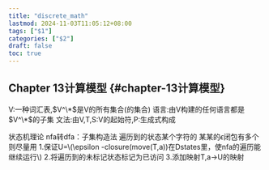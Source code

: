 ```yaml
---
title: "discrete_math"
lastmod: 2024-11-03T11:05:12+08:00
tags: ["$1"]
categories: ["$2"]
draft: false
toc: true
---
```


## Chapter 13计算模型 {#chapter-13计算模型}

V:一种词汇表,$V^\*$是V的所有集合(的集合)
语言:由V构建的任何语言都是$V^\*$的子集
文法:由V,T,S:V的起始符,P:生成式构成

状态机理论
nfa转dfa：子集构造法
遍历到的状态某个字符的  某某的$\epsilon$闭包有多个则尽量用
1.保证U=\\(\epsilon -closure(move(T,a))在Dstates里，使nfa的遍历能继续运行\\)
   2.将遍历到的未标记状态标记为已访问
      3.添加映射T,a-&gt;U的映射
